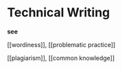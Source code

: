 # Technical Writing

**see**

[[wordiness]], [[problematic practice]]

[[plagiarism]], [[common knowledge]]
